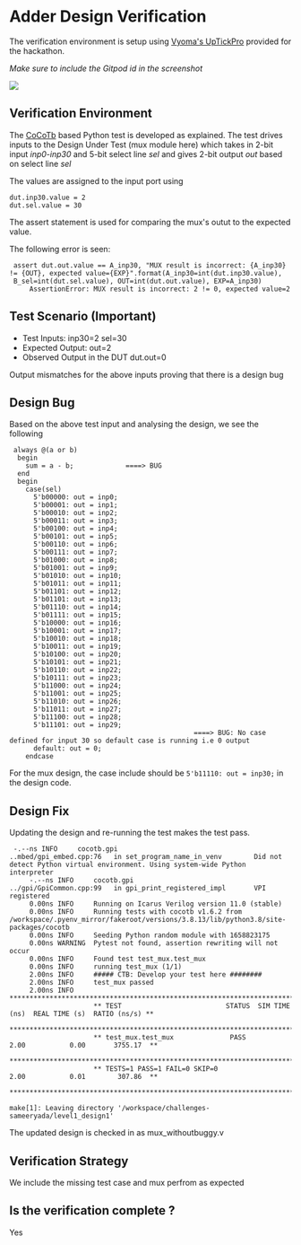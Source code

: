 # Adder Design Verification

The verification environment is setup using [Vyoma's UpTickPro](https://vyomasystems.com) provided for the hackathon.

*Make sure to include the Gitpod id in the screenshot*

![](https://i.imgur.com/miWGA1o.png)

## Verification Environment

The [CoCoTb](https://www.cocotb.org/) based Python test is developed as explained. The test drives inputs to the Design Under Test (mux module here) which takes in 2-bit input *inp0-inp30* and 5-bit select line *sel* and gives 2-bit output *out* based on select line *sel*

The values are assigned to the input port using 
```
dut.inp30.value = 2
dut.sel.value = 30
```

The assert statement is used for comparing the mux's outut to the expected value.

The following error is seen:
```
 assert dut.out.value == A_inp30, "MUX result is incorrect: {A_inp30} != {OUT}, expected value={EXP}".format(A_inp30=int(dut.inp30.value), 
 B_sel=int(dut.sel.value), OUT=int(dut.out.value), EXP=A_inp30)
     AssertionError: MUX result is incorrect: 2 != 0, expected value=2

```
## Test Scenario **(Important)**
- Test Inputs: inp30=2 sel=30
- Expected Output: out=2
- Observed Output in the DUT dut.out=0

Output mismatches for the above inputs proving that there is a design bug

## Design Bug
Based on the above test input and analysing the design, we see the following

```
 always @(a or b) 
  begin
    sum = a - b;             ====> BUG
  end
  begin
    case(sel)
      5'b00000: out = inp0;  
      5'b00001: out = inp1;  
      5'b00010: out = inp2;  
      5'b00011: out = inp3;  
      5'b00100: out = inp4;  
      5'b00101: out = inp5;  
      5'b00110: out = inp6;  
      5'b00111: out = inp7;  
      5'b01000: out = inp8;  
      5'b01001: out = inp9;  
      5'b01010: out = inp10;
      5'b01011: out = inp11;
      5'b01101: out = inp12;
      5'b01101: out = inp13;
      5'b01110: out = inp14;
      5'b01111: out = inp15;
      5'b10000: out = inp16;
      5'b10001: out = inp17;
      5'b10010: out = inp18;
      5'b10011: out = inp19;
      5'b10100: out = inp20;
      5'b10101: out = inp21;
      5'b10110: out = inp22;
      5'b10111: out = inp23;
      5'b11000: out = inp24;
      5'b11001: out = inp25;
      5'b11010: out = inp26;
      5'b11011: out = inp27;
      5'b11100: out = inp28;
      5'b11101: out = inp29;
                                              ====> BUG: No case defined for input 30 so default case is running i.e 0 output
      default: out = 0;
    endcase
```
For the mux design, the case include should be ``5'b11110: out = inp30;`` in the design code.

## Design Fix
Updating the design and re-running the test makes the test pass.

```
 -.--ns INFO     cocotb.gpi                         ..mbed/gpi_embed.cpp:76   in set_program_name_in_venv        Did not detect Python virtual environment. Using system-wide Python interpreter
     -.--ns INFO     cocotb.gpi                         ../gpi/GpiCommon.cpp:99   in gpi_print_registered_impl       VPI registered
     0.00ns INFO     Running on Icarus Verilog version 11.0 (stable)
     0.00ns INFO     Running tests with cocotb v1.6.2 from /workspace/.pyenv_mirror/fakeroot/versions/3.8.13/lib/python3.8/site-packages/cocotb
     0.00ns INFO     Seeding Python random module with 1658823175
     0.00ns WARNING  Pytest not found, assertion rewriting will not occur
     0.00ns INFO     Found test test_mux.test_mux
     0.00ns INFO     running test_mux (1/1)
     2.00ns INFO     ##### CTB: Develop your test here ########
     2.00ns INFO     test_mux passed
     2.00ns INFO     **************************************************************************************
                     ** TEST                          STATUS  SIM TIME (ns)  REAL TIME (s)  RATIO (ns/s) **
                     **************************************************************************************
                     ** test_mux.test_mux              PASS           2.00           0.00       3755.17  **
                     **************************************************************************************
                     ** TESTS=1 PASS=1 FAIL=0 SKIP=0                  2.00           0.01        307.86  **
                     **************************************************************************************
                     
make[1]: Leaving directory '/workspace/challenges-sameeryada/level1_design1'
```

The updated design is checked in as mux_withoutbuggy.v

## Verification Strategy
 We include the missing test case and mux perfrom as expected
## Is the verification complete ?
Yes
